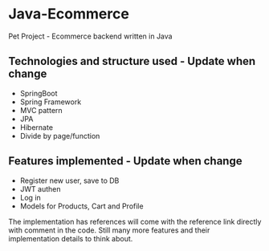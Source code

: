 # Java-Ecommerce
Pet Project - Ecommerce backend written in Java

## **Technologies and structure used** - Update when change
- SpringBoot
- Spring Framework
- MVC pattern
- JPA
- Hibernate
- Divide by page/function

## **Features implemented** - Update when change
- Register new user, save to DB
- JWT authen
- Log in
- Models for Products, Cart and Profile

The implementation has references will come with the reference link directly with comment in the code. Still many more features and their implementation details to think about.
